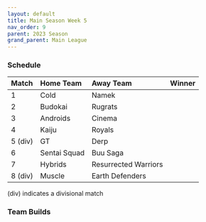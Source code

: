 ```yaml
---
layout: default
title: Main Season Week 5
nav_order: 9
parent: 2023 Season
grand_parent: Main League
---
```

### Schedule

| Match   | Home Team    | Away Team            | Winner |
|:--------|:-------------|:---------------------|:-------|
| 1       | Cold         | Namek                |        |
| 2       | Budokai      | Rugrats              |        |
| 3       | Androids     | Cinema               |        |
| 4       | Kaiju        | Royals               |        |
| 5 (div) | GT           | Derp                 |        |
| 6       | Sentai Squad | Buu Saga             |        |
| 7       | Hybrids      | Resurrected Warriors |        |
| 8 (div) | Muscle       | Earth Defenders      |        |

(div) indicates a divisional match

### Team Builds 

	 	 	 		 	 	